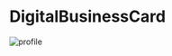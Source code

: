 # DigitalBusinessCard

![profile](https://user-images.githubusercontent.com/101412521/178304944-9667954f-2bcb-41d4-a61d-7a322a41b585.png)
